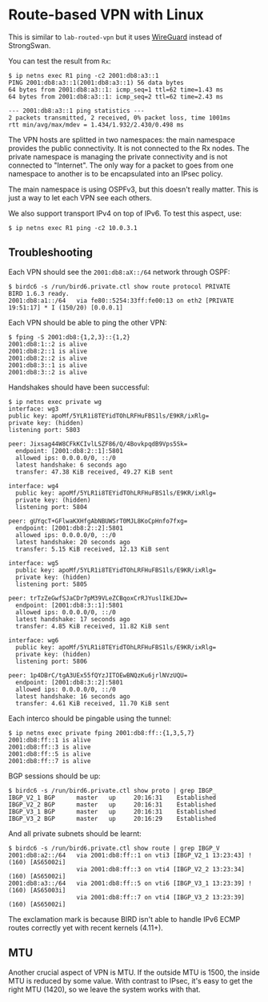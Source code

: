 # Route-based VPN with Linux

This is similar to `lab-routed-vpn` but it uses
[WireGuard](https://www.wireguard.com/) instead of StrongSwan.

You can test the result from `Rx`:

    $ ip netns exec R1 ping -c2 2001:db8:a3::1
    PING 2001:db8:a3::1(2001:db8:a3::1) 56 data bytes
    64 bytes from 2001:db8:a3::1: icmp_seq=1 ttl=62 time=1.43 ms
    64 bytes from 2001:db8:a3::1: icmp_seq=2 ttl=62 time=2.43 ms
    
    --- 2001:db8:a3::1 ping statistics ---
    2 packets transmitted, 2 received, 0% packet loss, time 1001ms
    rtt min/avg/max/mdev = 1.434/1.932/2.430/0.498 ms

The VPN hosts are splitted in two namespaces: the main namespace
provides the public connectivity. It is not connected to the Rx
nodes. The private namespace is managing the private connectivity and
is not connected to "Internet". The only way for a packet to goes from
one namespace to another is to be encapsulated into an IPsec policy.

The main namespace is using OSPFv3, but this doesn't really
matter. This is just a way to let each VPN see each others.

We also support transport IPv4 on top of IPv6. To test this aspect,
use:

    $ ip netns exec R1 ping -c2 10.0.3.1

## Troubleshooting

Each VPN should see the `2001:db8:aX::/64` network through OSPF:

    $ birdc6 -s /run/bird6.private.ctl show route protocol PRIVATE
    BIRD 1.6.3 ready.
    2001:db8:a1::/64   via fe80::5254:33ff:fe00:13 on eth2 [PRIVATE 19:51:17] * I (150/20) [0.0.0.1]

Each VPN should be able to ping the other VPN:

    $ fping -S 2001:db8:{1,2,3}::{1,2}
    2001:db8:1::2 is alive
    2001:db8:2::1 is alive
    2001:db8:2::2 is alive
    2001:db8:3::1 is alive
    2001:db8:3::2 is alive

Handshakes should have been successful:

    $ ip netns exec private wg
    interface: wg3
    public key: apoMf/5YLR1i8TEYidTOhLRFHuFBS1ls/E9KR/ixRlg=
    private key: (hidden)
    listening port: 5803
    
    peer: Jixsag44W8CFkKCIvlLSZF86/Q/4BovkpqdB9Vps5Sk=
      endpoint: [2001:db8:2::1]:5801
      allowed ips: 0.0.0.0/0, ::/0
      latest handshake: 6 seconds ago
      transfer: 47.38 KiB received, 49.27 KiB sent
    
    interface: wg4
      public key: apoMf/5YLR1i8TEYidTOhLRFHuFBS1ls/E9KR/ixRlg=
      private key: (hidden)
      listening port: 5804
    
    peer: gUYqcT+GFlwaKXHfgAbNBUWSrT0MJL8KoCpHnfo7fxg=
      endpoint: [2001:db8:2::2]:5801
      allowed ips: 0.0.0.0/0, ::/0
      latest handshake: 20 seconds ago
      transfer: 5.15 KiB received, 12.13 KiB sent
    
    interface: wg5
      public key: apoMf/5YLR1i8TEYidTOhLRFHuFBS1ls/E9KR/ixRlg=
      private key: (hidden)
      listening port: 5805
    
    peer: trTzZeGwfSJaCDr7pM39VLeZCBqoxCrRJYuslIkEJDw=
      endpoint: [2001:db8:3::1]:5801
      allowed ips: 0.0.0.0/0, ::/0
      latest handshake: 17 seconds ago
      transfer: 4.85 KiB received, 11.82 KiB sent
    
    interface: wg6
      public key: apoMf/5YLR1i8TEYidTOhLRFHuFBS1ls/E9KR/ixRlg=
      private key: (hidden)
      listening port: 5806
    
    peer: 1p4DBrC/tgA3UEx55fQYzJITOEwBNQzKu6jrlNVzUQU=
      endpoint: [2001:db8:3::2]:5801
      allowed ips: 0.0.0.0/0, ::/0
      latest handshake: 16 seconds ago
      transfer: 4.61 KiB received, 11.70 KiB sent

Each interco should be pingable using the tunnel:

    $ ip netns exec private fping 2001:db8:ff::{1,3,5,7}
    2001:db8:ff::1 is alive
    2001:db8:ff::3 is alive
    2001:db8:ff::5 is alive
    2001:db8:ff::7 is alive

BGP sessions should be up:

    $ birdc6 -s /run/bird6.private.ctl show proto | grep IBGP_
    IBGP_V2_1 BGP      master   up     20:16:31    Established
    IBGP_V2_2 BGP      master   up     20:16:31    Established
    IBGP_V3_1 BGP      master   up     20:16:31    Established
    IBGP_V3_2 BGP      master   up     20:16:29    Established

And all private subnets should be learnt:

    $ birdc6 -s /run/bird6.private.ctl show route | grep IBGP_V
    2001:db8:a2::/64   via 2001:db8:ff::1 on vti3 [IBGP_V2_1 13:23:43] ! (160) [AS65002i]
                       via 2001:db8:ff::3 on vti4 [IBGP_V2_2 13:23:34] (160) [AS65002i]
    2001:db8:a3::/64   via 2001:db8:ff::5 on vti6 [IBGP_V3_1 13:23:39] ! (160) [AS65003i]
                       via 2001:db8:ff::7 on vti4 [IBGP_V3_2 13:23:39] (160) [AS65002i]

The exclamation mark is because BIRD isn't able to handle IPv6 ECMP
routes correctly yet with recent kernels (4.11+).

## MTU

Another crucial aspect of VPN is MTU. If the outside MTU is 1500, the
inside MTU is reduced by some value. With contrast to IPsec, it's easy
to get the right MTU (1420), so we leave the system works with that.
